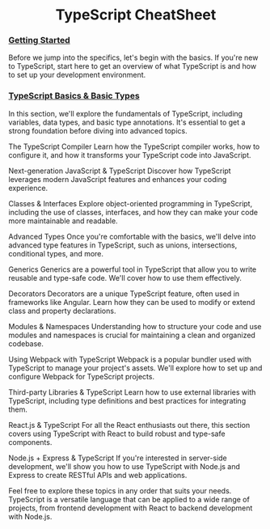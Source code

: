 <h1 align="center">TypeScript CheatSheet</h1>

### [Getting Started](https://github.com/tsokac2/-_-_TypeScript_CheatSheet/blob/main/Getting_Started.md)

Before we jump into the specifics, let's begin with the basics. If you're new to TypeScript, start here to get an overview of what TypeScript is and how to set up your development environment.

### [TypeScript Basics & Basic Types](https://github.com/tsokac2/-_-_TypeScript_CheatSheet/blob/main/TypeScript%20Basics%20%26%20Basic%20Types.md)
In this section, we'll explore the fundamentals of TypeScript, including variables, data types, and basic type annotations. It's essential to get a strong foundation before diving into advanced topics.

The TypeScript Compiler
Learn how the TypeScript compiler works, how to configure it, and how it transforms your TypeScript code into JavaScript.

Next-generation JavaScript & TypeScript
Discover how TypeScript leverages modern JavaScript features and enhances your coding experience.

Classes & Interfaces
Explore object-oriented programming in TypeScript, including the use of classes, interfaces, and how they can make your code more maintainable and readable.

Advanced Types
Once you're comfortable with the basics, we'll delve into advanced type features in TypeScript, such as unions, intersections, conditional types, and more.

Generics
Generics are a powerful tool in TypeScript that allow you to write reusable and type-safe code. We'll cover how to use them effectively.

Decorators
Decorators are a unique TypeScript feature, often used in frameworks like Angular. Learn how they can be used to modify or extend class and property declarations.

Modules & Namespaces
Understanding how to structure your code and use modules and namespaces is crucial for maintaining a clean and organized codebase.

Using Webpack with TypeScript
Webpack is a popular bundler used with TypeScript to manage your project's assets. We'll explore how to set up and configure Webpack for TypeScript projects.

Third-party Libraries & TypeScript
Learn how to use external libraries with TypeScript, including type definitions and best practices for integrating them.

React.js & TypeScript
For all the React enthusiasts out there, this section covers using TypeScript with React to build robust and type-safe components.

Node.js + Express & TypeScript
If you're interested in server-side development, we'll show you how to use TypeScript with Node.js and Express to create RESTful APIs and web applications.

Feel free to explore these topics in any order that suits your needs. TypeScript is a versatile language that can be applied to a wide range of projects, from frontend development with React to backend development with Node.js.